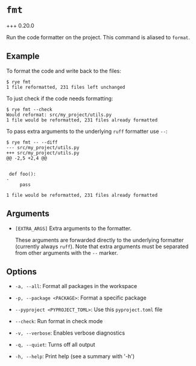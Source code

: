 # `fmt`

+++ 0.20.0

Run the code formatter on the project.  This command is aliased to `format`.

## Example

To format the code and write back to the files:

```
$ rye fmt
1 file reformatted, 231 files left unchanged
```

To just check if the code needs formatting:

```
$ rye fmt --check
Would reformat: src/my_project/utils.py
1 file would be reformatted, 231 files already formatted
```

To pass extra arguments to the underlying `ruff` formatter use `--`:

```
$ rye fmt -- --diff
--- src/my_project/utils.py
+++ src/my_project/utils.py
@@ -2,5 +2,4 @@


 def foo():
-
     pass

1 file would be reformatted, 231 files already formatted
```

## Arguments

* `[EXTRA_ARGS]` Extra arguments to the formatter.

    These arguments are forwarded directly to the underlying formatter (currently
    always `ruff`).  Note that extra arguments must be separated from other arguments
    with the `--` marker.

## Options

* `-a, --all`: Format all packages in the workspace

* `-p, --package <PACKAGE>`: Format a specific package

* `--pyproject <PYPROJECT_TOML>`: Use this `pyproject.toml` file

* `--check`: Run format in check mode

* `-v, --verbose`: Enables verbose diagnostics

* `-q, --quiet`: Turns off all output

* `-h, --help`: Print help (see a summary with '-h')